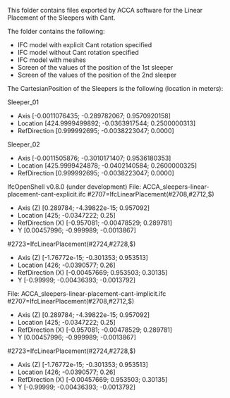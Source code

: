 This folder contains files exported by ACCA software for the Linear Placement of the Sleepers with Cant.

The folder contains the following:

- IFC model with explicit Cant rotation specified
- IFC model without Cant rotation specified
- IFC model with meshes
- Screen of the values of the position of the 1st sleeper
- Screen of the values of the position of the 2nd sleeper

The CartesianPosition of the Sleepers is the following (location in meters):

Sleeper_01
- Axis	[-0.0011076435; -0.289782067; 0.9570920158]
- Location	[424.9999499892; -0.0363917544; 0.2500000313]
- RefDirection	[0.999992695; -0.0038223047; 0.0000] 

Sleeper_02
- Axis	[-0.0011505876; -0.3010171407; 0.9536180353]
- Location	[425.9999424878; -0.0402140584; 0.2600000325]
- RefDirection	[0.999992695; -0.0038223047; 0.0000] 

IfcOpenShell v0.8.0 (under development)
File: ACCA_sleepers-linear-placement-cant-explicit.ifc
#2707=IfcLinearPlacement(#2708,#2712,$)
- Axis (Z) [0.289784; -4.39822e-15; 0.957092]
- Location [425; -0.0347222; 0.25]
- RefDirection (X) [-0.957081; -0.00478529; 0.289781]
- Y [0.00457996; -0.999989; -0.0013867]

#2723=IfcLinearPlacement(#2724,#2728,$)
- Axis (Z) [-1.76772e-15; -0.301353; 0.953513]
- Location [426; -0.0390577; 0.26]
- RefDirection (X) [-0.00457669; 0.953503; 0.30135]
- Y [-0.99999; -0.00436393; -0.0013792]

File: ACCA_sleepers-linear-placement-cant-implicit.ifc
#2707=IfcLinearPlacement(#2708,#2712,$)
- Axis (Z) [0.289784; -4.39822e-15; 0.957092]
- Location [425; -0.0347222; 0.25]
- RefDirection (X) [-0.957081; -0.00478529; 0.289781]
- Y [0.00457996; -0.999989; -0.0013867]

#2723=IfcLinearPlacement(#2724,#2728,$)
- Axis (Z) [-1.76772e-15; -0.301353; 0.953513]
- Location [426; -0.0390577; 0.26]
- RefDirection (X) [-0.00457669; 0.953503; 0.30135]
- Y [-0.99999; -0.00436393; -0.0013792]
